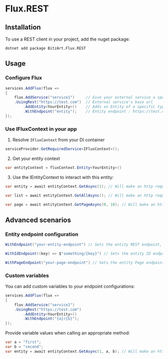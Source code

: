# Flux.REST

## Installation

To use a REST client in your project, add the nuget package:
```
dotnet add package BitzArt.Flux.REST
```

## Usage

### Configure Flux

```csharp
services.AddFlux(flux =>
{
    flux.AddService("service1")     // Give your external service a specific name
    .UsingRest("https://test.com")  // External service's base url
        .AddEntity<YourEntity>()    // Adds an Entity of a specific type
        .WithEndpoint("entity");    // Entity endpoint : https://test.com/entity
});
```
### Use IFluxContext in your app

1. Resolve `IFluxContext` from your DI container
```csharp
serviceProvider.GetRequiredService<IFluxContext>();
```
2. Get your entity context
```csharp
var entityContext = fluxContext.Entity<YourEntity>()
```
3. Use the IEntityContext to interact with this entity:
```csharp
var entity = await entityContext.GetAsync(1); // Will make an http request to https://test.com/entity/1

var list = await entityContext.GetAllAsync(); // Will make an http request to https://test.com/entity

var page = await entityContext.GetPageAsync(0, 10); // Will make an http request to https://test.com/entity?offset=0&limit=10
```

## Advanced scenarios

### Entity endpoint configuration

```csharp
WithEndpoint("your-entity-endpoint") // Sets the entity REST endpoint, e.g. https://test.com/your-entity-endpoint
```
```csharp
WithIdEndpoint((key) => $"something/{key}") // Sets the entity ID endpoint, e.g. https://test.com/something/1
```
```csharp
WithPageEndpoint("your-page-endpoint") // Sets the entity Page endpoint, e.g. https://test.com/your-page-endpoint
```

### Custom variables

You can add custom variables to your endpoint configurations:

```csharp
services.AddFlux(flux =>
{
    flux.AddService("service1")
    .UsingRest("https://test.com")
        .AddEntity<YourEntity>()
        .WithEndpoint("{a}/{b}");
});
```

Provide variable values when calling an appropriate method:

```csharp
var a = "first";
var b = "second";
var entity = await entityContext.GetAsync(1, a, b); // Will make an http request to https://test.com/first/second/1
```
